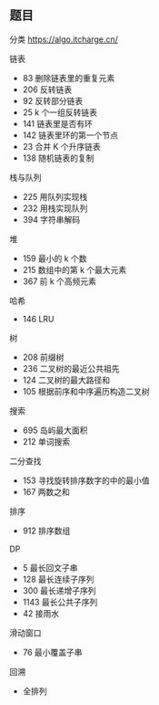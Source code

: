## 题目

分类 https://algo.itcharge.cn/

链表
- 83 删除链表里的重复元素
- 206 反转链表
- 92 反转部分链表
- 25 k 个一组反转链表
- 141 链表里是否有环
- 142 链表里环的第一个节点
- 23 合并 K 个升序链表
- 138 随机链表的复制


栈与队列
- 225 用队列实现栈
- 232 用栈实现队列
- 394 字符串解码


堆
- 159 最小的 k 个数
- 215 数组中的第 k 个最大元素
- 367 前 k 个高频元素


哈希
- 146 LRU


树
- 208 前缀树
- 236 二叉树的最近公共祖先
- 124 二叉树的最大路径和
- 105 根据前序和中序遍历构造二叉树


搜索
- 695 岛屿最大面积
- 212 单词搜索


二分查找
- 153 寻找旋转排序数字的中的最小值
- 167 两数之和


排序
- 912 排序数组


DP
- 5 最长回文子串
- 128 最长连续子序列
- 300 最长递增子序列
- 1143 最长公共子序列
- 42 接雨水


滑动窗口
- 76 最小覆盖子串


回溯
- 全排列

